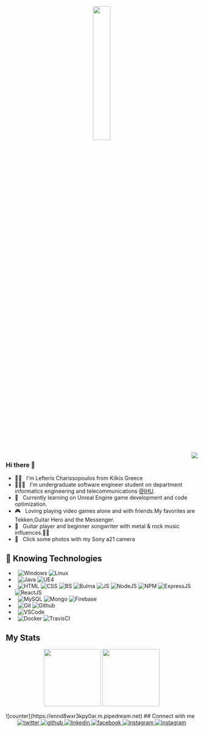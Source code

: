 <div align="center">
<img src="https://media.giphy.com/media/MeJgB3yMMwIaHmKD4z/giphy.gif?cid=ecf05e47rqguryokapj8siw1j559ddwo3ppmktn56e17qvdh&rid=giphy.gif&ct=g" width = "30%">
 </div>
 <img src="https://media.giphy.com/media/fwbZnTftCXVocKzfxR/giphy.gif?cid=790b76118261fada45624c9f62205725d75af9796826aaf1&rid=giphy.gif&ct=g" align="right" >
 
### Hi there 👋
- 👦🏻 &nbsp; I'm Lefteris Charissopoulos from Kilkis Greece
- 👨🏻‍🎓 &nbsp; I'm undergraduate software engineer student on department informatics engineering and telecommunications [@IHU](http://ict.ihu.gr/). 
- 🌱 &nbsp; Currently learning on Unreal Engine game development and code optimization.
- 🎮 &nbsp; Loving playing video games alone and with friends.My favorites are Tekken,Guitar Hero and the Messenger.
- 🎸 &nbsp; Guitar player and beginner songwriter with metal & rock music influences.🤘🏻 
- 📸 &nbsp; Click some photos with my Sony a21 camera

## 🔭 Knowing Technologies
- &nbsp; 
![Windows](https://img.shields.io/badge/OS-Windows-informational?style=flat&logo=Windows&logoColor=white&color=0066FF)
![Linux](https://img.shields.io/badge/OS-Linux-informational?style=flat&logo=Linux&logoColor=white&color=0066FF)
- &nbsp; 
![Java](https://img.shields.io/badge/Code-Java-informational?style=flat&logo=Java&logoColor=white&color=0066FF)
![UE4](https://img.shields.io/badge/Code-Unreal%20Engine-informational?style=flat&logo=Unreal-Engine&logoColor=white&color=0066FF)
- &nbsp; 
![HTML](https://img.shields.io/badge/Web-HTML-informational?style=flat&logo=Html5&logoColor=white&color=0066FF)
![CSS](https://img.shields.io/badge/Web-CSS-informational?style=flat&logo=Css3&logoColor=white&color=0066FF)
![BS](https://img.shields.io/badge/Web-Bootstrap-informational?style=flat&logo=Bootstrap&logoColor=white&color=0066FF)
![Bulma](https://img.shields.io/badge/Web-Bulma-informational?style=flat&logo=Bulma&logoColor=white&color=0066FF)
![JS](https://img.shields.io/badge/Web-JavaScript-informational?style=flat&logo=Javascript&logoColor=white&color=0066FF)
![NodeJS](https://img.shields.io/badge/Web-Node.js-informational?style=flat&logo=Node.js&logoColor=white&color=0066FF)
![NPM](https://img.shields.io/badge/Web-NPM-informational?style=flat&logo=npm&logoColor=white&color=0066FF)
![ExpressJS](https://img.shields.io/badge/Web-Express.js-informational?style=flat&logo=Express&logoColor=white&color=0066FF)
![ReactJS](https://img.shields.io/badge/Web-React.js-informational?style=flat&logo=React&logoColor=white&color=0066FF)
- &nbsp;
![MySQL](https://img.shields.io/badge/DB-MySQL-informational?style=flat&logo=MySQL&logoColor=white&color=0066FF)
![Mongo](https://img.shields.io/badge/DB-MongoDB-informational?style=flat&logo=MongoDB&logoColor=white&color=0066FF)
![Firebase](https://img.shields.io/badge/DB-Firebase-informational?style=flat&logo=Firebase&logoColor=white&color=0066FF)
- &nbsp;
![Git](https://img.shields.io/badge/Version%20Control-Git-informational?style=flat&logo=Git&logoColor=white&color=0066FF)
![Github](https://img.shields.io/badge/Version%20Control-Github-informational?style=flat&logo=Github&logoColor=white&color=0066FF)
- &nbsp;
![VSCode](https://img.shields.io/badge/Editor-VS%20Code-informational?style=flat&logo=Visual-Studio-Code&logoColor=white&color=0066FF)
- &nbsp;
![Docker](https://img.shields.io/badge/DevOps-Docker-informational?style=flat&logo=Docker&logoColor=white&color=0066FF)
![TravisCI](https://img.shields.io/badge/DevOps-TravisCI-informational?style=flat&logo=Travis&logoColor=white&color=0066FF)
## My Stats
<p align= "center">
  <img height= "150" src="https://github-readme-stats.vercel.app/api?username=leuterkil&theme=radical&show_icons=true&include_all_commits=true" />
  <img height= "150" src="https://github-readme-stats.vercel.app/api/top-langs/?username=leuterkil&theme=radical&layout=compact" />
</p>
![counter](https://ennd8wxr3kpy0ar.m.pipedream.net)
## Connect with me
<div align="center">
<a href="https://twitter.com/echarissopoulos" target="_blank">
<img src=https://img.shields.io/badge/twitter-%2300acee.svg?&style=for-the-badge&logo=twitter&logoColor=white alt=twitter style="margin-bottom: 5px;" />
</a>  
<a href="https://github.com/leuterkil" target="_blank">
<img src=https://img.shields.io/badge/github-%2324292e.svg?&style=for-the-badge&logo=github&logoColor=white alt=github style="margin-bottom: 5px;" />
</a>
<a href="https://www.linkedin.com/in/eleftherios-charissopoulos/" target="_blank">
<img src=https://img.shields.io/badge/linkedin-%231E77B5.svg?&style=for-the-badge&logo=linkedin&logoColor=white alt=linkedin style="margin-bottom: 5px;" />
</a>
<a href="https://www.facebook.com/djfreedom3/" target="_blank">
<img src=https://img.shields.io/badge/facebook-%232E87FB.svg?&style=for-the-badge&logo=facebook&logoColor=white alt=facebook style="margin-bottom: 5px;" />
</a>
<a href="https://www.instagram.com/lefteris_harissopoulos/" target="_blank">
<img src=https://img.shields.io/badge/instagram-%23000000.svg?&style=for-the-badge&logo=instagram&logoColor=white alt=instagram style="margin-bottom: 5px;" />
</a>  
 <a href="https://echarissopoulos.herokuapp.com" target="_blank">
<img src=https://img.shields.io/badge/web-%23000000.svg?&style=for-the-badge&logo=google-chrome&logoColor=white alt=instagram style="margin-bottom: 5px;" />
</a> 
</div> 
